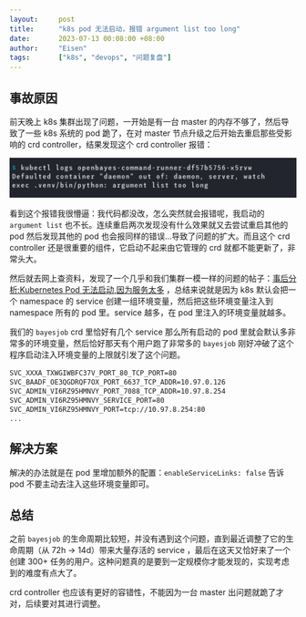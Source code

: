```yaml
---
layout:     post
title:      "k8s pod 无法启动，报错 argument list too long"
date:       2023-07-13 00:08:00 +08:00
author:     "Eisen"
tags:       ["k8s", "devops", "问题复盘"]
---
```


## 事故原因

前天晚上 k8s 集群出现了问题，一开始是有一台 master 的内存不够了，然后导致了一些 k8s 系统的 pod 跪了，在对 master 节点升级之后开始去重启那些受影响的 crd controller，结果发现这个 crd controller 报错：

![](../img/in-post/k8s-argument-list-too-long.png)

看到这个报错我很懵逼：我代码都没改，怎么突然就会报错呢，我启动的 `argument list` 也不长。连续重启两次发现没有什么效果就又去尝试重启其他的 pod 然后发现其他的 pod 也会报同样的错误...导致了问题的扩大。而且这个 crd controller 还是很重要的组件，它启动不起来由它管理的 crd 就都不能更新了，非常头大。

然后就去网上查资料，发现了一个几乎和我们集群一模一样的问题的帖子：[事后分析:Kubernetes Pod 无法启动,因为服务太多](https://devpress.csdn.net/k8s/62ee60517e6682346618232e.html) ，总结来说就是因为 k8s 默认会把一个 namespace 的 service 创建一组环境变量，然后把这些环境变量注入到 namespace 所有的 pod 里。service 越多，在 pod 里注入的环境变量就越多。

我们的 `bayesjob` crd 里恰好有几个 service 那么所有启动的 pod 里就会默认多非常多的环境变量，然后恰好那天有个用户跑了非常多的 `bayesjob` 刚好冲破了这个程序启动注入环境变量的上限就引发了这个问题。


```
SVC_XXXA_TXWGIWBFC37V_PORT_80_TCP_PORT=80
SVC_BAADF_OE3QGDRQF7OX_PORT_6637_TCP_ADDR=10.97.0.126
SVC_ADMIN_VI6RZ95HMNVY_PORT_7088_TCP_ADDR=10.97.8.254
SVC_ADMIN_VI6RZ95HMNVY_SERVICE_PORT=80
SVC_ADMIN_VI6RZ95HMNVY_PORT=tcp://10.97.8.254:80
...
```

## 解决方案

解决的办法就是在 pod 里增加额外的配置：`enableServiceLinks: false` 告诉 pod 不要主动去注入这些环境变量即可。

## 总结

之前 `bayesjob` 的生命周期比较短，并没有遇到这个问题，直到最近调整了它的生命周期（从 72h -> 14d）带来大量存活的 service ，最后在这天又恰好来了一个创建 300+ 任务的用户。这种问题真的是要到一定规模你才能发现的，实现考虑到的难度有点大了。

crd controller 也应该有更好的容错性，不能因为一台 master 出问题就跪了才对，后续要对其进行调整。